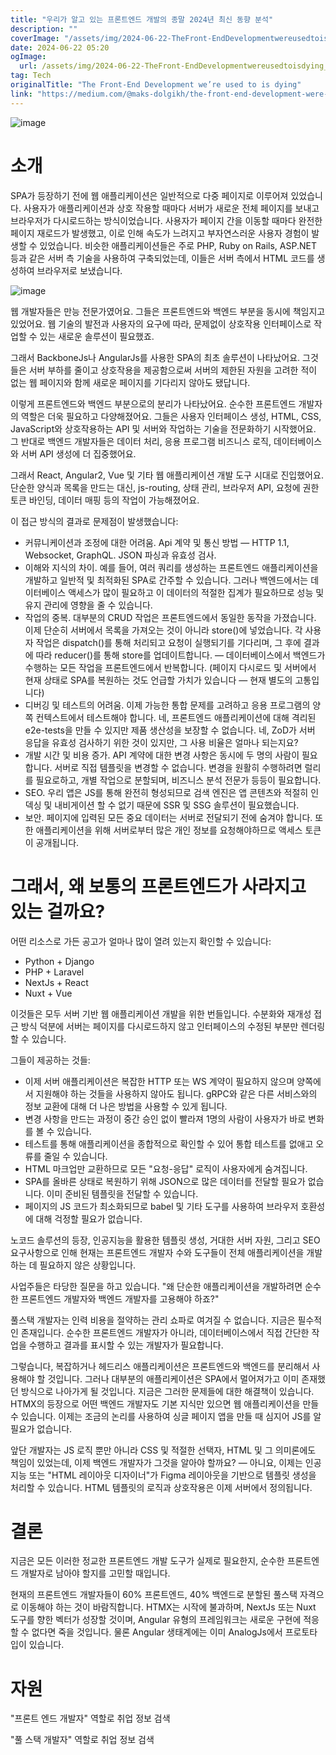 ```yaml
---
title: "우리가 알고 있는 프론트엔드 개발의 종말 2024년 최신 동향 분석"
description: ""
coverImage: "/assets/img/2024-06-22-TheFront-EndDevelopmentwereusedtoisdying_0.png"
date: 2024-06-22 05:20
ogImage: 
  url: /assets/img/2024-06-22-TheFront-EndDevelopmentwereusedtoisdying_0.png
tag: Tech
originalTitle: "The Front-End Development we’re used to is dying"
link: "https://medium.com/@maks-dolgikh/the-front-end-development-were-used-to-is-dying-5e8e9ec99951"
---
```




![image](/assets/img/2024-06-22-TheFront-EndDevelopmentwereusedtoisdying_0.png)

# 소개

SPA가 등장하기 전에 웹 애플리케이션은 일반적으로 다중 페이지로 이루어져 있었습니다. 사용자가 애플리케이션과 상호 작용할 때마다 서버가 새로운 전체 페이지를 보내고 브라우저가 다시로드하는 방식이었습니다. 사용자가 페이지 간을 이동할 때마다 완전한 페이지 재로드가 발생했고, 이로 인해 속도가 느려지고 부자연스러운 사용자 경험이 발생할 수 있었습니다. 비슷한 애플리케이션들은 주로 PHP, Ruby on Rails, ASP.NET 등과 같은 서버 측 기술을 사용하여 구축되었는데, 이들은 서버 측에서 HTML 코드를 생성하여 브라우저로 보냈습니다.

![image](/assets/img/2024-06-22-TheFront-EndDevelopmentwereusedtoisdying_1.png)


<div class="content-ad"></div>

웹 개발자들은 만능 전문가였어요. 그들은 프론트엔드와 백엔드 부분을 동시에 책임지고 있었어요. 웹 기술의 발전과 사용자의 요구에 따라, 문제없이 상호작용 인터페이스로 작업할 수 있는 새로운 솔루션이 필요했죠.

그래서 BackboneJs나 AngularJs를 사용한 SPA의 최초 솔루션이 나타났어요. 그것들은 서버 부하를 줄이고 상호작용을 제공함으로써 서버의 제한된 자원을 고려한 적이 없는 웹 페이지와 함께 새로운 페이지를 기다리지 않아도 됐답니다.

이렇게 프론트엔드와 백엔드 부분으로의 분리가 나타났어요. 순수한 프론트엔드 개발자의 역할은 더욱 필요하고 다양해졌어요. 그들은 사용자 인터페이스 생성, HTML, CSS, JavaScript와 상호작용하는 API 및 서버와 작업하는 기술을 전문화하기 시작했어요. 그 반대로 백엔드 개발자들은 데이터 처리, 응용 프로그램 비즈니스 로직, 데이터베이스와 서버 API 생성에 더 집중했어요.

그래서 React, Angular2, Vue 및 기타 웹 애플리케이션 개발 도구 시대로 진입했어요. 단순한 양식과 목록을 만드는 대신, js-routing, 상태 관리, 브라우저 API, 요청에 권한 토큰 바인딩, 데이터 매핑 등의 작업이 가능해졌어요.

<div class="content-ad"></div>

이 접근 방식의 결과로 문제점이 발생했습니다:

- 커뮤니케이션과 조정에 대한 어려움. Api 계약 및 통신 방법 — HTTP 1.1, Websocket, GraphQL. JSON 파싱과 유효성 검사.
- 이해와 지식의 차이. 예를 들어, 여러 쿼리를 생성하는 프론트엔드 애플리케이션을 개발하고 일반적 및 최적화된 SPA로 간주할 수 있습니다. 그러나 백엔드에서는 데이터베이스 액세스가 많이 필요하고 이 데이터의 적절한 집계가 필요하므로 성능 및 유지 관리에 영향을 줄 수 있습니다.
- 작업의 중복. 대부분의 CRUD 작업은 프론트엔드에서 동일한 동작을 가졌습니다. 이제 단순히 서버에서 목록을 가져오는 것이 아니라 store()에 넣었습니다. 각 사용자 작업은 dispatch()를 통해 처리되고 요청이 실행되기를 기다리며, 그 후에 결과에 따라 reducer()를 통해 store를 업데이트합니다. — 데이터베이스에서 백엔드가 수행하는 모든 작업을 프론트엔드에서 반복합니다. (페이지 다시로드 및 서버에서 현재 상태로 SPA를 복원하는 것도 언급할 가치가 있습니다 — 현재 별도의 고통입니다)
- 디버깅 및 테스트의 어려움. 이제 가능한 통합 문제를 고려하고 응용 프로그램의 양쪽 컨텍스트에서 테스트해야 합니다. 네, 프론트엔드 애플리케이션에 대해 격리된 e2e-tests을 만들 수 있지만 제품 생산성을 보장할 수 없습니다. 네, ZoD가 서버 응답을 유효성 검사하기 위한 것이 있지만, 그 사용 비율은 얼마나 되는지요?
- 개발 시간 및 비용 증가. API 계약에 대한 변경 사항은 동시에 두 명의 사람이 필요합니다. 서버로 직접 템플릿을 변경할 수 없습니다. 변경을 원활히 수행하려면 럴리를 필요로하고, 개별 작업으로 분할되며, 비즈니스 분석 전문가 등등이 필요합니다.
- SEO. 우리 앱은 JS를 통해 완전히 형성되므로 검색 엔진은 앱 콘텐츠와 적절히 인덱싱 및 내비게이션 할 수 없기 때문에 SSR 및 SSG 솔루션이 필요했습니다.
- 보안. 페이지에 입력된 모든 중요 데이터는 서버로 전달되기 전에 숨겨야 합니다. 또한 애플리케이션을 위해 서버로부터 많은 개인 정보를 요청해야하므로 액세스 토큰이 공개됩니다.

# 그래서, 왜 보통의 프론트엔드가 사라지고 있는 걸까요?

어떤 리소스로 가든 공고가 얼마나 많이 열려 있는지 확인할 수 있습니다:

<div class="content-ad"></div>

- Python + Django
- PHP + Laravel
- NextJs + React
- Nuxt + Vue

이것들은 모두 서버 기반 웹 애플리케이션 개발을 위한 번들입니다. 수분화와 재개성 접근 방식 덕분에 서버는 페이지를 다시로드하지 않고 인터페이스의 수정된 부분만 렌더링할 수 있습니다.

그들이 제공하는 것들:

- 이제 서버 애플리케이션은 복잡한 HTTP 또는 WS 계약이 필요하지 않으며 양쪽에서 지원해야 하는 것들을 사용하지 않아도 됩니다. gRPC와 같은 다른 서비스와의 정보 교환에 대해 더 나은 방법을 사용할 수 있게 됩니다.
- 변경 사항을 만드는 과정이 중간 승인 없이 빨라져 1명의 사람이 사용자가 바로 변화를 볼 수 있습니다.
- 테스트를 통해 애플리케이션을 종합적으로 확인할 수 있어 통합 테스트를 없애고 오류를 줄일 수 있습니다.
- HTML 마크업만 교환하므로 모든 "요청-응답" 로직이 사용자에게 숨겨집니다.
- SPA를 올바른 상태로 복원하기 위해 JSON으로 많은 데이터를 전달할 필요가 없습니다. 이미 준비된 템플릿을 전달할 수 있습니다.
- 페이지의 JS 코드가 최소화되므로 babel 및 기타 도구를 사용하여 브라우저 호환성에 대해 걱정할 필요가 없습니다.

<div class="content-ad"></div>

노코드 솔루션의 등장, 인공지능을 활용한 템플릿 생성, 거대한 서버 자원, 그리고 SEO 요구사항으로 인해 현재는 프론트엔드 개발자 수와 도구들이 전체 애플리케이션을 개발하는 데 필요하지 않은 상황입니다.

사업주들은 타당한 질문을 하고 있습니다. "왜 단순한 애플리케이션을 개발하려면 순수한 프론트엔드 개발자와 백엔드 개발자를 고용해야 하죠?"

풀스택 개발자는 인력 비용을 절약하는 관리 쇼파로 여겨질 수 없습니다. 지금은 필수적인 존재입니다. 순수한 프론트엔드 개발자가 아니라, 데이터베이스에서 직접 간단한 작업을 수행하고 결과를 표시할 수 있는 개발자가 필요합니다.

그렇습니다, 복잡하거나 헤드리스 애플리케이션은 프론트엔드와 백엔드를 분리해서 사용해야 할 것입니다. 그러나 대부분의 애플리케이션은 SPA에서 멀어져가고 이미 존재했던 방식으로 나아가게 될 것입니다. 지금은 그러한 문제들에 대한 해결책이 있습니다. HTMX의 등장으로 어떤 백엔드 개발자도 기본 지식만 있으면 웹 애플리케이션을 만들 수 있습니다. 이제는 조금의 논리를 사용하여 싱글 페이지 앱을 만들 때 심지어 JS를 알 필요가 없습니다.

<div class="content-ad"></div>

앞단 개발자는 JS 로직 뿐만 아니라 CSS 및 적절한 선택자, HTML 및 그 의미론에도 책임이 있었는데, 이제 백엔드 개발자가 그것을 알아야 할까요? — 아니요, 이제는 인공지능 또는 "HTML 레이아웃 디자이너"가 Figma 레이아웃을 기반으로 템플릿 생성을 처리할 수 있습니다. HTML 템플릿의 로직과 상호작용은 이제 서버에서 정의됩니다.

# 결론

지금은 모든 이러한 정교한 프론트엔드 개발 도구가 실제로 필요한지, 순수한 프론트엔드 개발자로 남아야 할지를 고민할 때입니다.

현재의 프론트엔드 개발자들이 60% 프론트엔드, 40% 백엔드로 분할된 풀스택 자격으로 이동해야 하는 것이 바람직합니다. HTMX는 시작에 불과하며, NextJs 또는 Nuxt 도구를 향한 벡터가 성장할 것이며, Angular 유형의 프레임워크는 새로운 구현에 적응할 수 없다면 죽을 것입니다. 물론 Angular 생태계에는 이미 AnalogJs에서 프로토타입이 있습니다.

<div class="content-ad"></div>

# 자원

"프론트 엔드 개발자" 역할로 취업 정보 검색

"풀 스택 개발자" 역할로 취업 정보 검색